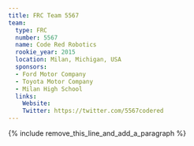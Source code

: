 ```yaml
---
title: FRC Team 5567
team:
  type: FRC
  number: 5567
  name: Code Red Robotics
  rookie_year: 2015
  location: Milan, Michigan, USA
  sponsors:
  - Ford Motor Company
  - Toyota Motor Company
  - Milan High School
  links:
    Website:
    Twitter: https://twitter.com/5567codered
---
```


{% include remove_this_line_and_add_a_paragraph %}